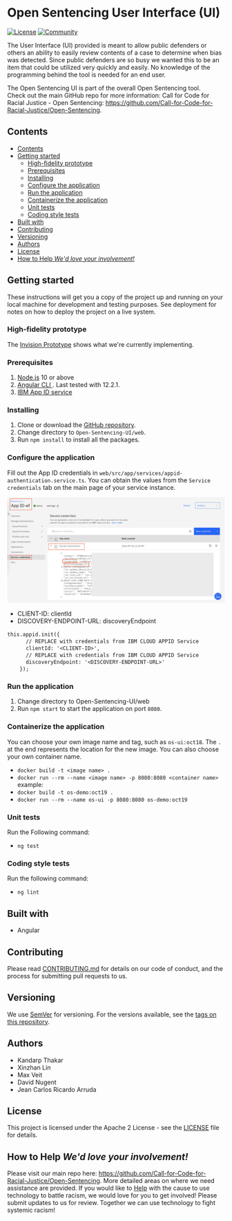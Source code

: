 # Open Sentencing User Interface (UI)

[![License](https://img.shields.io/badge/License-Apache2-blue.svg)](https://www.apache.org/licenses/LICENSE-2.0) [![Community](https://img.shields.io/badge/Join-Community-blue.svg)](https://developer.ibm.com/callforcode/racial-justice/get-started/)

The User Interface (UI) provided is meant to allow public defenders or others an ability to easily review contents of a case to determine when bias was detected. Since public defenders are so busy we wanted this to be an item that could be utilized very quickly and easily. No knowledge of the programming behind the tool is needed for an end user.

The Open Sentencing UI is part of the overall Open Sentencing tool.  
Check out the main GitHub repo for more information:
Call for Code for Racial Justice - Open Sentencing: https://github.com/Call-for-Code-for-Racial-Justice/Open-Sentencing.

## Contents

- [Contents](#contents)
- [Getting started](#getting-started)
  - [High-fidelity prototype](#high-fidelity-prototype)
  - [Prerequisites](#prerequisites)
  - [Installing](#installing)
  - [Configure the application](#configure-the-application)
  - [Run the application](#run-the-application)
  - [Containerize the application](#containerize-the-application)
  - [Unit tests](#unit-tests)
  - [Coding style tests](#coding-style-tests)
- [Built with](#built-with)
- [Contributing](#contributing)
- [Versioning](#versioning)
- [Authors](#authors)
- [License](#license)
- [How to Help _We'd love your involvement!_](#how-to-help-wed-love-your-involvement)

## Getting started

These instructions will get you a copy of the project up and running on your local machine for development and testing purposes. See deployment for notes on how to deploy the project on a live system.

### High-fidelity prototype

The [Invision Prototype](https://ibm.invisionapp.com/share/Q5O0KIVUNE8#/screens) shows what we're currently implementing.

### Prerequisites

1. [Node.js](https://nodejs.org/en/) 10 or above
2. [Angular CLI ](https://angular.io/cli). Last tested with 12.2.1.
3. [IBM App ID service](https://cloud.ibm.com/catalog/services/app-id)

### Installing

1. Clone or download the [GitHub repository](https://github.com/Call-for-Code-for-Racial-Justice/Open-Sentencing-UI).
1. Change directory to `Open-Sentencing-UI/web`.
1. Run `npm install` to install all the packages.

### Configure the application

Fill out the App ID credentials in `web/src/app/services/appid-authentication.service.ts`. You can obtain the values from the `Service credentials` tab on the main page of your service instance.

![](images/creds.png)

- CLIENT-ID: clientId
- DISCOVERY-ENDPOINT-URL: discoveryEndpoint

```
this.appid.init({
      // REPLACE with credentials from IBM CLOUD APPID Service
      clientId: '<CLIENT-ID>',
      // REPLACE with credentials from IBM CLOUD APPID Service
      discoveryEndpoint: '<DISCOVERY-ENDPOINT-URL>'
    });
```

### Run the application

1. Change directory to Open-Sentencing-UI/web
2. Run `npm start` to start the application on port `8080`.

### Containerize the application

You can choose your own image name and tag, such as `os-ui:oct18`. The `.` at the end represents the location for the new image. You can also choose your own container name.

- `docker build -t <image name> .`
- `docker run --rm --name <image name> -p 8080:8080 <container name>`
  example:
- `docker build -t os-demo:oct19 .`
- `docker run --rm --name os-ui -p 8080:8080 os-demo:oct19`

### Unit tests

Run the Following command:

- `ng test`

### Coding style tests

Run the following command:

- `ng lint`

## Built with

- Angular

## Contributing

Please read [CONTRIBUTING.md](https://github.com/Call-for-Code-for-Racial-Justice/Open-Sentencing/blob/master/CONTRIBUTING.md) for details on our code of conduct, and the process for submitting pull requests to us.

## Versioning

We use [SemVer](http://semver.org/) for versioning. For the versions available, see the [tags on this repository](https://github.com/your/project/tags).

## Authors

- Kandarp Thakar
- Xinzhan Lin
- Max Veit
- David Nugent
- Jean Carlos Ricardo Arruda

## License

This project is licensed under the Apache 2 License - see the [LICENSE](LICENSE) file for details.

## How to Help _We'd love your involvement!_

Please visit our main repo here: https://github.com/Call-for-Code-for-Racial-Justice/Open-Sentencing. More detailed areas on where we need assistance are provided.
If you would like to [Help](https://developer.ibm.com/callforcode/racial-justice/) with the cause to use technology to battle racism, we would love for you to get involved! Please submit updates to us for review.
Together we can use technology to fight systemic racism!
